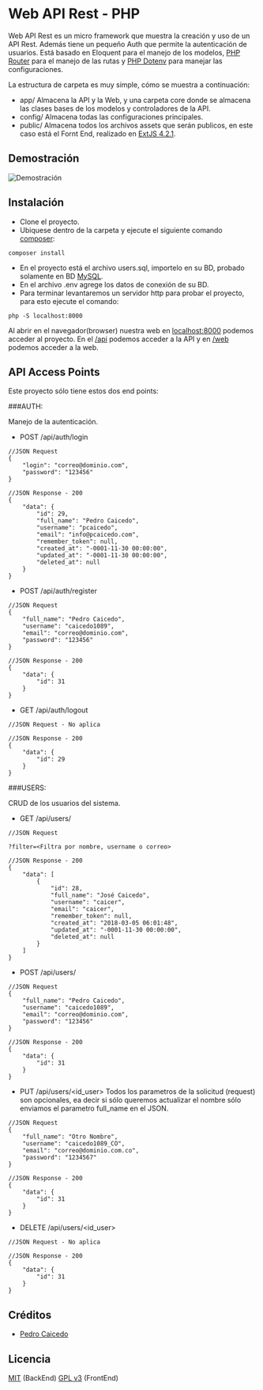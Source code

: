 # Web API Rest - PHP

Web API Rest es un micro framework que muestra la creación y uso de un API Rest. Además tiene un pequeño Auth que permite la autenticación de usuarios. Está basado en Eloquent para el manejo de los modelos, [PHP Router](https://github.com/emilio/php-router) para el manejo de las rutas y [PHP Dotenv](https://github.com/vlucas/phpdotenv) para manejar las configuraciones. 

La estructura de carpeta es muy simple, cómo se muestra a continuación:

* app/ Almacena la API y la Web, y una carpeta core donde se almacena las clases bases de los modelos y controladores de la API.
* config/ Almacena todas las configuraciones principales.
* public/ Almacena todos los archivos assets que serán publicos, en este caso está el Fornt End, realizado en [ExtJS 4.2.1](http://docs.sencha.com/extjs/4.2.1/#!/api).

## Demostración

![Demostración](https://github.com/caicedo1089/web-rest-api/blob/master/public/img/CRUD.gif)

## Instalación
* Clone el proyecto.
* Ubiquese dentro de la carpeta y ejecute el siguiente comando [composer](https://getcomposer.org/):
```
composer install
```
* En el proyecto está el archivo users.sql, importelo en su BD, probado solamente en BD [MySQL](https://www.mysql.com/).
* En el archivo .env agrege los datos de conexión de su BD.
* Para terminar levantaremos un servidor http para probar el proyecto, para esto ejecute el comando:
```
php -S localhost:8000
```

Al abrir en el navegador(browser) nuestra web en [localhost:8000](localhost:8000) podemos acceder al proyecto. En el [/api](localhost:8000/api/)  podemos acceder a la API y en [/web](localhost:8000/web/) podemos acceder a la web.

## API Access Points

Este proyecto sólo tiene estos dos end points:

###AUTH:

Manejo de la autenticación.

* POST /api/auth/login
```
//JSON Request
{
    "login": "correo@dominio.com",
    "password": "123456"
}

//JSON Response - 200
{
    "data": {
        "id": 29,
        "full_name": "Pedro Caicedo",
        "username": "pcaicedo",
        "email": "info@pcaicedo.com",
        "remember_token": null,
        "created_at": "-0001-11-30 00:00:00",
        "updated_at": "-0001-11-30 00:00:00",
        "deleted_at": null
    }
}
```
* POST /api/auth/register
```
//JSON Request
{
    "full_name": "Pedro Caicedo",
    "username": "caicedo1089",
    "email": "correo@dominio.com",
    "password": "123456"
}

//JSON Response - 200
{
    "data": {
        "id": 31
    }
}
```
* GET /api/auth/logout
```
//JSON Request - No aplica

//JSON Response - 200
{
    "data": {
        "id": 29
    }
}
```

###USERS:

CRUD de los usuarios del sistema.

* GET /api/users/
```
//JSON Request

?filter=<Filtra por nombre, username o correo>

//JSON Response - 200
{
    "data": [
        {
            "id": 28,
            "full_name": "José Caicedo",
            "username": "caicer",
            "email": "caicer",
            "remember_token": null,
            "created_at": "2018-03-05 06:01:48",
            "updated_at": "-0001-11-30 00:00:00",
            "deleted_at": null
        }
    ]
}
```

* POST /api/users/
```
//JSON Request
{
    "full_name": "Pedro Caicedo",
    "username": "caicedo1089",
    "email": "correo@dominio.com",
    "password": "123456"
}

//JSON Response - 200
{
    "data": {
        "id": 31
    }
}
```

* PUT /api/users/<id_user>
Todos los parametros de la solicitud (request) son opcionales, ea decir si sólo queremos actualizar el nombre sólo enviamos el parametro full_name en el JSON.
```
//JSON Request
{
    "full_name": "Otro Nombre", 
    "username": "caicedo1089_CO",
    "email": "correo@dominio.com.co",
    "password": "1234567"
}

//JSON Response - 200
{
    "data": {
        "id": 31
    }
}
```

* DELETE /api/users/<id_user>
```
//JSON Request - No aplica

//JSON Response - 200
{
    "data": {
        "id": 31
    }
}
```

## Créditos
- [Pedro Caicedo](http://pcaicedo.com)

## Licencia

[MIT](https://opensource.org/licenses/MIT) (BackEnd)
[GPL v3](https://opensource.org/licenses/GPL-3.0) (FrontEnd)
